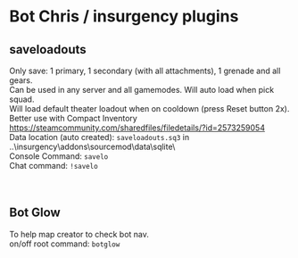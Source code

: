 # Bot Chris / insurgency plugins

## saveloadouts
Only save: 1 primary, 1 secondary (with all attachments), 1 grenade and all gears.<br/>
Can be used in any server and all gamemodes.
Will auto load when pick squad.<br/>
Will load default theater loadout when on cooldown (press Reset button 2x).<br/>
Better use with Compact Inventory https://steamcommunity.com/sharedfiles/filedetails/?id=2573259054<br/>
Data location (auto created): `saveloadouts.sq3` in ..\insurgency\addons\sourcemod\data\sqlite\ <br/>
Console Command: `savelo`<br/>
Chat command: `!savelo`<br/>
<br/>
<br/>
## Bot Glow
To help map creator to check bot nav.<br/>
on/off root command: `botglow`<br/>
